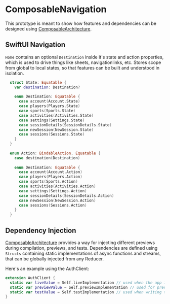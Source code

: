 # ComposableNavigation

This prototype is meant to show how features and dependencies can be designed using [ComposableArchitecture](https://github.com/pointfreeco/swift-composable-architecture).

## SwiftUI Navigation
`Home` contains an optional `Destination` inside it's state and action properties, which is used to drive things like sheets, navigationlinks, etc.
Stores scope from global to local states, so that features can be built and understood in isolation.


```swift
  struct State: Equatable {
    var destination: Destination?
    
    enum Destination: Equatable {
      case account(Account.State)
      case players(Players.State)
      case sports(Sports.State)
      case activities(Activities.State)
      case settings(Settings.State)
      case sessionDetails(SessionDetails.State)
      case newSession(NewSession.State)
      case sessions(Sessions.State)
    }
  }
  
  enum Action: BindableAction, Equatable {
    case destination(Destination)
    
    enum Destination: Equatable {
      case account(Account.Action)
      case players(Players.Action)
      case sports(Sports.Action)
      case activities(Activities.Action)
      case settings(Settings.Action)
      case sessionDetails(SessionDetails.Action)
      case newSession(NewSession.Action)
      case sessions(Sessions.Action)
    }
  }
```

## Dependency Injection
[ComposableArchitecture](https://github.com/pointfreeco/swift-composable-architecture) provides a way for injecting different previews during compilation, previews, and tests.
Dependencies are defined using `Structs` containing static implementations of async functions and streams, that can be globally injected from any Reducer.

Here's an example using the AuthClient:

```Swift
extension AuthClient {
  static var liveValue = Self.liveImplementation // used when the app is actually runnign 
  static var previewValue = Self.previewImplementation // used for previews 
  static var testValue = Self.testImplementation // used when writing tests (contains unimplemented functions)
}

```


